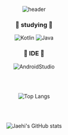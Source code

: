 <div align=center>
  
![header](https://capsule-render.vercel.app/api?type=waving&color=9999FF&height=300&section=header&text=Jaehiと申します&fontSize=44)

### :purple_heart: studying :purple_heart:
![Kotlin](https://img.shields.io/badge/Kotlin-5A45FF?style=flat-square&logo=Kotlin&logoColor=white) ![Java](https://img.shields.io/badge/Java-FF9A00?style=flat-square&logo=Java&logoColor=white) 

  
### :blue_heart: IDE :blue_heart:
![AndroidStudio](https://img.shields.io/badge/Android_Studio-3DDC84?style=flat-square&logo=AndroidStudio&logoColor=white)


  <br>
  </br>
  
![Top Langs](https://github-readme-stats.vercel.app/api/top-langs/?username=Jaehi&theme=tokyonight)

  <br>
  </br>
  
![Jaehi's GitHub stats](https://github-readme-stats.vercel.app/api?username=Jaehi&theme=tokyonight)
  
</div>
